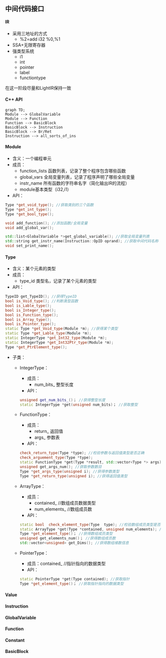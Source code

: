 ## 中间代码接口

#### IR

* 采用三地址的方式
  * %2=add i32 %0,%1
* SSA+无限寄存器
* 强类型系统
  * i1
  * int
  * pointer
  * label
  * functiontype

在这一阶段尽量和LightIR保持一致

#### C++ API

```mermaid
graph TD;
Module --> GlobalVariable
Module --> Function
Function --> BasicBlock
BasicBlock --> Instruction
BasicBlock --> Br/Ret
Instruction --> all_sorts_of_ins
```

#### Module

* 含义：一个编程单元
* 成员：
  * function_lists 函数列表，记录了整个程序包含哪些函数
  * global_vars 全局变量列表，记录了程序声明了哪些全局变量
  * instr_name 所有函数的字符串名字（简化输出IR的流程）
  * module基本类型（i32,i1）
* API：

``` C++
Type *get_void_type(); //获取类别的三个函数
Type *get_int_type();
Type *get_bool_type();

void add_function(); //添加函数/全局变量
void add_global_var();

std::list<GlobalVariable *>get_global_variable(); //获取全局变量列表
std::string get_instr_name(Instruction::OpID oprand); //获取中间代码名称
void set_print_name();
```

#### Type

* 含义：某个元素的类型
* 成员：
  * type_id 类型名，记录了某个元素的类型
* API：

``` C++
TypeID get_TypeID(); //获得TypeID
bool is_Void_type(); //判断类型函数
bool is_Lable_type();
bool is_Integer_type();
bool is_Function_type();
bool is_Array_type();
bool is_Pointer_type();
static Type *get_Void_type(Module *m); //获得某个类型
static Type *get_Lable_type(Module *m);
static IntegerType *get_Int32_type(Module *m);
static IntegerType *get_Int32Ptr_type(Module *m);
Type *get_PtrElement_type();
```

* 子类：
	* IntegerType：
		* 成员： 
			* num_bits_ 整型长度
		* API：
		
		``` C++ 
		unsigned get_num_bits_()； //获得整型长度
		static IntegerType *get(unsigned num_bits)； //获取整型
		```

	* FunctionType：
		* 成员： 
			* return_ 返回值
			* args_ 参数表
		* API：

		``` C++ 
		check_return_type(Type *type); //检验参数与返回值类型是否正确
		check_arguement_type(Type *type);
		static FunctionType *get(Type *result, std::vector<Type *> args); //获取函数
		unsigned get_args_num(); //获取参数数目
		Type *get_args_type(unsigned i); //获得参数类型
		Type *get_return_type(unsigned i); //获得返回值类型
		```
 
	* ArrayType：
		* 成员：
			* contained_ //数组成员数据类型
			* num_elements_ //数组成员数
		* API：

		``` C++ 
		static bool  check_element_type(Type  type); //检验数组成员类型是否正确
		static ArrayType *get(Type *contained, unsigned num_elements); //获得数组
		Type *get_element_type()； //获得数组成员类型
		unsigned get_elements_num()； //获得数组成员数
		std::vector<unsigned> get_Dims(); //获得数组维数信息
		```
 
	* PointerType：
		* 成员：contained_ //指针指向的数据类型
		* API：

		``` C++ 
		static PointerType *get(Type contained); //获取指针
		Type *get_element_type()； //获取指针指向的数据类型
		```

#### Value

#### Instruction

#### GlobalVariable

#### Function

#### Constant

#### BasicBlock